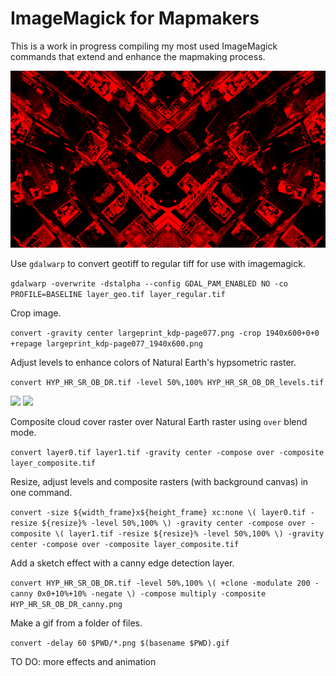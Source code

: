 # ImageMagick for Mapmakers

This is a work in progress compiling my most used ImageMagick commands that extend and enhance the mapmaking process.

<img src="images/newyork_test.jpg"/>

Use `gdalwarp` to convert geotiff to regular tiff for use with imagemagick.
 
```gdalwarp -overwrite -dstalpha --config GDAL_PAM_ENABLED NO -co PROFILE=BASELINE layer_geo.tif layer_regular.tif```

Crop image.

```convert -gravity center largeprint_kdp-page077.png -crop 1940x600+0+0 +repage largeprint_kdp-page077_1940x600.png```

Adjust levels to enhance colors of Natural Earth's hypsometric raster.

```convert HYP_HR_SR_OB_DR.tif -level 50%,100% HYP_HR_SR_OB_DR_levels.tif```

<img src="images/layer0.jpg"/>
<img src="images/layer0_levels.jpg"/>

Composite cloud cover raster over Natural Earth raster using `over` blend mode.

```convert layer0.tif layer1.tif -gravity center -compose over -composite layer_composite.tif```

Resize, adjust levels and composite rasters (with background canvas) in one command.

```convert -size ${width_frame}x${height_frame} xc:none \( layer0.tif -resize ${resize}% -level 50%,100% \) -gravity center -compose over -composite \( layer1.tif -resize ${resize}% -level 50%,100% \) -gravity center -compose over -composite layer_composite.tif```

Add a sketch effect with a canny edge detection layer.

```convert HYP_HR_SR_OB_DR.tif -level 50%,100% \( +clone -modulate 200 -canny 0x0+10%+10% -negate \) -compose multiply -composite HYP_HR_SR_OB_DR_canny.png```

Make a gif from a folder of files.

```convert -delay 60 $PWD/*.png $(basename $PWD).gif```

TO DO: more effects and animation
